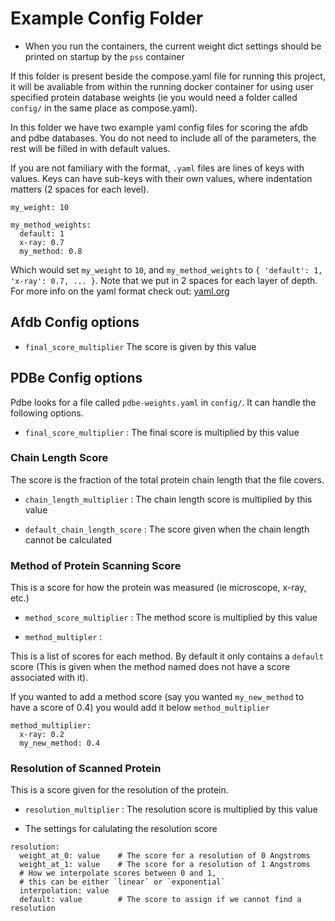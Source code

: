 # Example Config Folder

* When you run the containers, the current weight dict settings should be printed on startup by the `pss` container

If this folder is present beside the compose.yaml file for running this project, it will be avaliable from within the running docker container for using user specified protein database weights (ie you would need a folder called `config/` in the same place as compose.yaml).

In this folder we have two example yaml config files for scoring the afdb and pdbe databases.
You do not need to include all of the parameters, the rest will be filled in with default values.

If you are not familiary with the format, `.yaml` files are lines of keys with values.
Keys can have sub-keys with their own values, where indentation matters (2 spaces for each level).

```
my_weight: 10

my_method_weights:
  default: 1
  x-ray: 0.7
  my_method: 0.8
```
Which would set `my_weight` to `10`, and `my_method_weights` to `{ 'default': 1, 'x-ray': 0.7, ... }`.
Note that we put in 2 spaces for each layer of depth. 
For more info on the yaml format check out: [yaml.org](https://yaml.org/)

## Afdb Config options

- `final_score_multiplier` The score is given by this value


## PDBe Config options

Pdbe looks for a file called `pdbe-weights.yaml` in `config/`. It can handle the following options.

- `final_score_multiplier` : The final score is multiplied by this value

### Chain Length Score

The score is the fraction of the total protein chain length that the file covers.

- `chain_length_multiplier` : The chain length score is multiplied by this value

- `default_chain_length_score` : The score given when the chain length cannot be calculated

### Method of Protein Scanning Score

This is a score for how the protein was measured (ie microscope, x-ray, etc.)

- `method_score_multiplier` : The method score is multiplied by this value

- `method_multipler` : 

This is a list of scores for each method. By default it only contains a `default` score (This is given when the method named does not have a score associated with it). 

If you wanted to add a method score (say you wanted `my_new_method` to have a score of 0.4) you would add it below `method_multiplier`

```
method_multiplier:
  x-ray: 0.2
  my_new_method: 0.4
```


### Resolution of Scanned Protein

This is a score given for the resolution of the protein. 

- `resolution_multiplier` : The resolution score is multiplied by this value

- The settings for calulating the resolution score
```
resolution:
  weight_at_0: value    # The score for a resolution of 0 Angstroms
  weight_at_1: value    # The score for a resolution of 1 Angstroms
  # How we interpolate scores between 0 and 1,
  # this can be either `linear` or `exponential`
  interpolation: value
  default: value        # The score to assign if we cannot find a resolution
```

